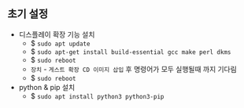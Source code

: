 ## 초기 설정
- 디스플레이 확장 기능 설치
  - $ `sudo apt update`
  - $ `sudo apt-get install build-essential gcc make perl dkms`
  - $ `sudo reboot`
  - `장치` - `게스트 확장 CD 이미지 삽입` 후 명령어가 모두 실행될때 까지 기다림
  - $ `sudo reboot`
- python & pip 설치
  - $ `sudo apt install python3 python3-pip`
  
